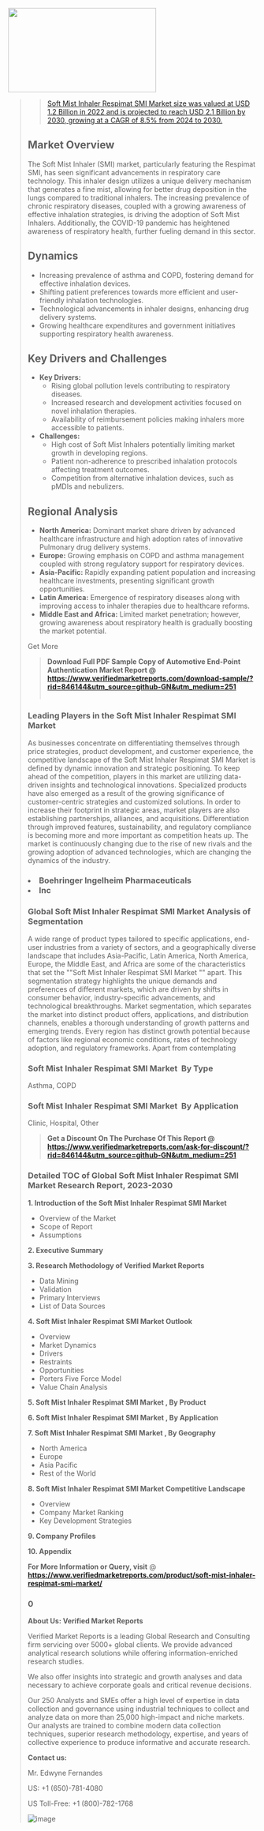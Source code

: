 <img src="https://ffe5etoiles.com/wp-content/uploads/2024/12/MST1-300x171.png" alt="" width="300" height="171" class="alignnone size-medium wp-image-20088" /><blockquote id="" class=""><a href="https://www.verifiedmarketreports.com/download-sample/?rid=870216&utm_source=github-GN&utm_medium=251" target="_blank"><blockquote id="" class=""><a href="https://www.verifiedmarketreports.com/download-sample/?rid=846144&utm_source=github-GN&utm_medium=251" target="_blank">Soft Mist Inhaler Respimat SMI Market size was valued at USD 1.2 Billion in 2022 and is projected to reach USD 2.1 Billion by 2030, growing at a CAGR of 8.5% from 2024 to 2030.</a></blockquote><p><h2>Market Overview</h2><p>The Soft Mist Inhaler (SMI) market, particularly featuring the Respimat SMI, has seen significant advancements in respiratory care technology. This inhaler design utilizes a unique delivery mechanism that generates a fine mist, allowing for better drug deposition in the lungs compared to traditional inhalers. The increasing prevalence of chronic respiratory diseases, coupled with a growing awareness of effective inhalation strategies, is driving the adoption of Soft Mist Inhalers. Additionally, the COVID-19 pandemic has heightened awareness of respiratory health, further fueling demand in this sector.</p><h2>Dynamics</h2><ul>    <li>Increasing prevalence of asthma and COPD, fostering demand for effective inhalation devices.</li>    <li>Shifting patient preferences towards more efficient and user-friendly inhalation technologies.</li>    <li>Technological advancements in inhaler designs, enhancing drug delivery systems.</li>    <li>Growing healthcare expenditures and government initiatives supporting respiratory health awareness.</li></ul><h2>Key Drivers and Challenges</h2><ul>    <li><strong>Key Drivers:</strong>        <ul>            <li>Rising global pollution levels contributing to respiratory diseases.</li>            <li>Increased research and development activities focused on novel inhalation therapies.</li>            <li>Availability of reimbursement policies making inhalers more accessible to patients.</li>        </ul>    </li>    <li><strong>Challenges:</strong>        <ul>            <li>High cost of Soft Mist Inhalers potentially limiting market growth in developing regions.</li>            <li>Patient non-adherence to prescribed inhalation protocols affecting treatment outcomes.</li>            <li>Competition from alternative inhalation devices, such as pMDIs and nebulizers.</li>        </ul>    </li></ul><h2>Regional Analysis</h2><ul>    <li><strong>North America:</strong> Dominant market share driven by advanced healthcare infrastructure and high adoption rates of innovative Pulmonary drug delivery systems.</li>    <li><strong>Europe:</strong> Growing emphasis on COPD and asthma management coupled with strong regulatory support for respiratory devices.</li>    <li><strong>Asia-Pacific:</strong> Rapidly expanding patient population and increasing healthcare investments, presenting significant growth opportunities.</li>    <li><strong>Latin America:</strong> Emergence of respiratory diseases along with improving access to inhaler therapies due to healthcare reforms.</li>    <li><strong>Middle East and Africa:</strong> Limited market penetration; however, growing awareness about respiratory health is gradually boosting the market potential.</li></ul><p>Get More</p></p><blockquote id="" class=""><strong>Download Full PDF Sample Copy of Automotive End-Point Authentication Market Report @ <a href="https://www.verifiedmarketreports.com/download-sample/?rid=846144&utm_source=github-GN&utm_medium=251" target="_blank">https://www.verifiedmarketreports.com/download-sample/?rid=846144&utm_source=github-GN&utm_medium=251</a></strong><br /><br /></blockquote><h3 id="" class="">Leading Players in the&nbsp;Soft Mist Inhaler Respimat SMI Market </h3><p>As businesses concentrate on differentiating themselves through price strategies, product development, and customer experience, the competitive landscape of the Soft Mist Inhaler Respimat SMI Market  is defined by dynamic innovation and strategic positioning. To keep ahead of the competition, players in this market are utilizing data-driven insights and technological innovations. Specialized products have also emerged as a result of the growing significance of customer-centric strategies and customized solutions. In order to increase their footprint in strategic areas, market players are also establishing partnerships, alliances, and acquisitions. Differentiation through improved features, sustainability, and regulatory compliance is becoming more and more important as competition heats up. The market is continuously changing due to the rise of new rivals and the growing adoption of advanced technologies, which are changing the dynamics of the industry.</p><h3 class=""><li>Boehringer Ingelheim Pharmaceuticals</li><li> Inc</h3><h3 id="" class="">Global&nbsp;Soft Mist Inhaler Respimat SMI Market  Analysis of Segmentation</h3><p id="" class="">A wide range of product types tailored to specific applications, end-user industries from a variety of sectors, and a geographically diverse landscape that includes Asia-Pacific, Latin America, North America, Europe, the Middle East, and Africa are some of the characteristics that set the ""Soft Mist Inhaler Respimat SMI Market "" apart. This segmentation strategy highlights the unique demands and preferences of different markets, which are driven by shifts in consumer behavior, industry-specific advancements, and technological breakthroughs. Market segmentation, which separates the market into distinct product offers, applications, and distribution channels, enables a thorough understanding of growth patterns and emerging trends. Every region has distinct growth potential because of factors like regional economic conditions, rates of technology adoption, and regulatory frameworks. Apart from contemplating</p><h3 id="" class="">Soft Mist Inhaler Respimat SMI Market &nbsp;By Type</h3><p>Asthma, COPD</p><h3 id="" class="">Soft Mist Inhaler Respimat SMI Market &nbsp;By Application</h3><p class="">Clinic, Hospital, Other</p><blockquote id="" class=""><strong>Get a Discount On The Purchase Of This Report @ <a href="https://www.verifiedmarketreports.com/download-sample/?rid=846144&utm_source=github-GN&utm_medium=251" target="_blank">https://www.verifiedmarketreports.com/ask-for-discount/?rid=846144&utm_source=github-GN&utm_medium=251</a></strong></blockquote><h3 id="" class="">Detailed TOC of Global Soft Mist Inhaler Respimat SMI Market  Research Report, 2023-2030</h3><p id="" class=""><strong>1. Introduction of the Soft Mist Inhaler Respimat SMI Market </strong></p><ul><li>Overview of the Market</li><li>Scope of Report</li><li>Assumptions</li></ul><p id="" class=""><strong>2. Executive Summary</strong></p><p id="" class=""><strong>3. Research Methodology of Verified Market Reports</strong></p><ul><li>Data Mining</li><li>Validation</li><li>Primary Interviews</li><li>List of Data Sources</li></ul><p id="" class=""><strong>4. Soft Mist Inhaler Respimat SMI Market  Outlook</strong></p><ul><li>Overview</li><li>Market Dynamics</li><li>Drivers</li><li>Restraints</li><li>Opportunities</li><li>Porters Five Force Model</li><li>Value Chain Analysis</li></ul><p id="" class=""><strong>5. Soft Mist Inhaler Respimat SMI Market , By Product</strong></p><p id="" class=""><strong>6. Soft Mist Inhaler Respimat SMI Market , By Application</strong></p><p id="" class=""><strong>7. Soft Mist Inhaler Respimat SMI Market , By Geography</strong></p><ul><li>North America</li><li>Europe</li><li>Asia Pacific</li><li>Rest of the World</li></ul><p id="" class=""><strong>8. Soft Mist Inhaler Respimat SMI Market  Competitive Landscape</strong></p><ul><li>Overview</li><li>Company Market Ranking</li><li>Key Development Strategies</li></ul><p id="" class=""><strong>9. Company Profiles</strong></p><p id="" class=""><strong>10. Appendix</strong></p><p><strong>For More Information or Query, visit</strong>&nbsp;@ <strong><a href="https://www.verifiedmarketreports.com/product/soft-mist-inhaler-respimat-smi-market/" target="_blank">https://www.verifiedmarketreports.com/product/soft-mist-inhaler-respimat-smi-market/</a></strong></p><h3 id="" class="">0</h3><p id="" class=""><strong>About Us: Verified Market Reports</strong></p><p id="" class="">Verified Market Reports is a leading Global Research and Consulting firm servicing over 5000+ global clients. We provide advanced analytical research solutions while offering information-enriched research studies.</p><p id="" class="">We also offer insights into strategic and growth analyses and data necessary to achieve corporate goals and critical revenue decisions.</p><p id="" class="">Our 250 Analysts and SMEs offer a high level of expertise in data collection and governance using industrial techniques to collect and analyze data on more than 25,000 high-impact and niche markets. Our analysts are trained to combine modern data collection techniques, superior research methodology, expertise, and years of collective experience to produce informative and accurate research.</p><p id="" class=""><strong>Contact us:</strong></p><p id="" class="">Mr. Edwyne Fernandes</p><p id="" class="">US: +1 (650)-781-4080</p><p id="" class="">US Toll-Free: +1 (800)-782-1768</p>
![image](https://github.com/user-attachments/assets/f507f446-7956-4cee-b484-5bc885a6d992)
